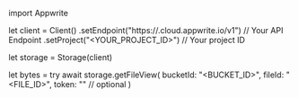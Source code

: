 import Appwrite

let client = Client()
    .setEndpoint("https://<REGION>.cloud.appwrite.io/v1") // Your API Endpoint
    .setProject("<YOUR_PROJECT_ID>") // Your project ID

let storage = Storage(client)

let bytes = try await storage.getFileView(
    bucketId: "<BUCKET_ID>",
    fileId: "<FILE_ID>",
    token: "<TOKEN>" // optional
)


